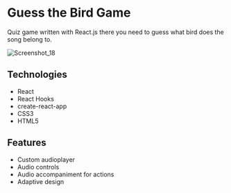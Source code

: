# Guess the Bird Game

Quiz game written with React.js there you need to guess what bird does the song belong to.

![Screenshot_18](https://user-images.githubusercontent.com/18454991/229928748-6dadce96-a08a-47c8-817e-e807c57d6374.png)

## Technologies
 - React
 - React Hooks
 - create-react-app
 - CSS3
 - HTML5
 
## Features 
 - Custom audioplayer
 - Audio controls
 - Audio accompaniment for actions
 - Adaptive design
